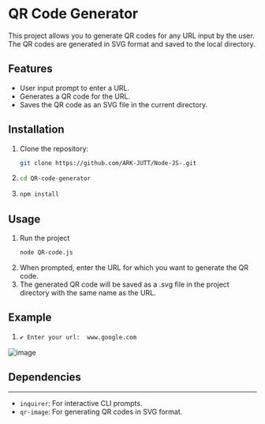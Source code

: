 # QR Code Generator

This project allows you to generate QR codes for any URL input by the user. The QR codes are generated in SVG format and saved to the local directory.

## Features
- User input prompt to enter a URL.
- Generates a QR code for the URL.
- Saves the QR code as an SVG file in the current directory.

## Installation

1. Clone the repository:
   ```bash
   git clone https://github.com/ARK-JUTT/Node-JS-.git

2. ```bash
   cd QR-code-generator

3. ```bash
   npm install

## Usage

1. Run the project
   ```bash
   node QR-code.js
2. When prompted, enter the URL for which you want to generate the QR code.
3. The generated QR code will be saved as a .svg file in the project directory with the same name as the URL.

## Example 
1. ```bash
   ✔ Enter your url:  www.google.com

![image](https://github.com/user-attachments/assets/79d76e41-40ba-465f-ae2f-629e174c6756)

## Dependencies
------------

*   `inquirer`: For interactive CLI prompts.
*   `qr-image`: For generating QR codes in SVG format.





